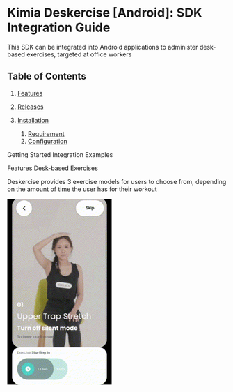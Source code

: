 # Kimia Deskercise [Android]: SDK Integration Guide
This SDK can be integrated into Android applications to administer desk-based exercises, targeted at office workers



## Table of Contents
1. [Features](#introduction)  
2. [Releases](#paragraph1)  
    
3. [Installation](#paragraph2)  
    1. [Requirement](#subparagraph1)  
    2. [Configuration](#subparagraph1)  

Getting Started
Integration
Examples

Features
Desk-based Exercises

Deskercise provides 3 exercise models for users to choose from, depending on the amount of time the user has for their workout

![image info](assets/gif1.gif)
